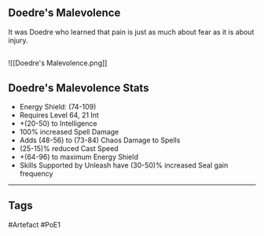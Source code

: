 ## Doedre's Malevolence
It was Doedre who learned that pain is just as much about fear as it is about injury.
##
![[Doedre's Malevolence.png]]
## Doedre's Malevolence Stats
- Energy Shield: (74-109)
- Requires Level 64, 21 Int
- +(20-50) to Intelligence
- 100% increased Spell Damage
- Adds (48-56) to (73-84) Chaos Damage to Spells
- (25-15)% reduced Cast Speed
- +(64-96) to maximum Energy Shield
- Skills Supported by Unleash have (30-50)% increased Seal gain frequency


---
## Tags
#Artefact
#PoE1